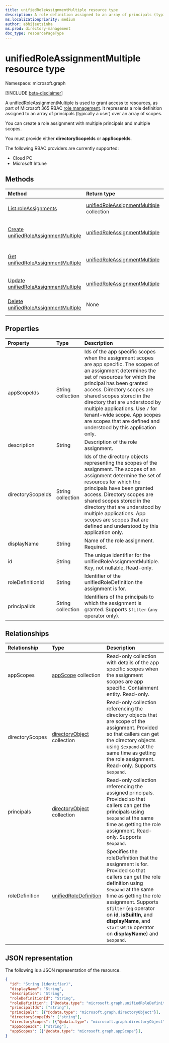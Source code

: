 ```yaml
---
title: unifiedRoleAssignmentMultiple resource type
description: A role definition assigned to an array of principals (typically a user) over an array of scope.
ms.localizationpriority: medium
author: abhijeetsinha
ms.prod: directory-management
doc_type: resourcePageType
---
```


# unifiedRoleAssignmentMultiple resource type

Namespace: microsoft.graph

[!INCLUDE [beta-disclaimer](../../includes/beta-disclaimer.md)]

A unifiedRoleAssignmentMultiple is used to grant access to resources, as part of Microsoft 365 RBAC [role management](rolemanagement.md). It represents a role definition assigned to an array of principals (typically a user) over an array of scopes. 

You can create a role assignment with multiple principals and multiple scopes.

You must provide either **directoryScopeIds** or **appScopeIds**.

The following RBAC providers are currently supported:
- Cloud PC 
- Microsoft Intune

## Methods

| Method                                                                                         | Return type                                                                  | Description                                                                             |
| :--------------------------------------------------------------------------------------------- | :--------------------------------------------------------------------------- | :-------------------------------------------------------------------------------------- |
| [List roleAssignments](../api/rbacapplicationmultiple-list-roleassignments.md)                 | [unifiedRoleAssignmentMultiple](unifiedroleassignmentmultiple.md) collection | Read a list of unifiedRoleAssignmentMultiple objects and their properties.              |
| [Create unifiedRoleAssignmentMultiple](../api/rbacapplicationmultiple-post-roleassignments.md) | [unifiedRoleAssignmentMultiple](unifiedroleassignmentmultiple.md)            | Create a new unifiedRoleAssignmentMultiple by posting to the roleAssignment collection. |
| [Get unifiedRoleAssignmentMultiple](../api/unifiedroleassignmentmultiple-get.md)               | [unifiedRoleAssignmentMultiple](unifiedroleassignmentmultiple.md)            | Read properties and relationships of unifiedRoleAssignmentMultiple object.              |
| [Update unifiedRoleAssignmentMultiple](../api/unifiedroleassignmentmultiple-update.md)         | [unifiedRoleAssignmentMultiple](unifiedroleassignmentmultiple.md)            | Update an existing unifiedRoleAssignmentMultiple object.                                |
| [Delete unifiedRoleAssignmentMultiple](../api/unifiedroleassignmentmultiple-delete.md)         | None                                                                         | Delete unifiedRoleAssignmentMultiple object.                                            |

## Properties

| Property          | Type              | Description                                                                                                                                                                                                                                                                                                                                                                                                      |
| :---------------- | :---------------- | :--------------------------------------------------------------------------------------------------------------------------------------------------------------------------------------------------------------------------------------------------------------------------------------------------------------------------------------------------------------------------------------------------------------- |
| appScopeIds       | String collection | Ids of the app specific scopes when the assignment scopes are app specific. The scopes of an assignment determines the set of resources for which the principal has been granted access. Directory scopes are shared scopes stored in the directory that are understood by multiple applications. Use `/` for tenant-wide scope. App scopes are scopes that are defined and understood by this application only. |
| description       | String            | Description of the role assignment.                                                                                                                                                                                                                                                                                                                                                                              |
| directoryScopeIds | String collection | Ids of the directory objects representing the scopes of the assignment. The scopes of an assignment determine the set of resources for which the principals have been granted access. Directory scopes are shared scopes stored in the directory that are understood by multiple applications. App scopes are scopes that are defined and understood by this application only.                                   |
| displayName       | String            | Name of the role assignment. Required.                                                                                                                                                                                                                                                                                                                                                                           |
| id                | String            | The unique identifier for the unifiedRoleAssignmentMultiple. Key, not nullable, Read-only.                                                                                                                                                                                                                                                                                                                       |
| roleDefinitionId  | String            | Identifier of the unifiedRoleDefinition the assignment is for.                                                                                                                                                                                                                                                                                                                                                   |
| principalIds      | String collection | Identifiers of the principals to which the assignment is granted.  Supports `$filter` (`any` operator only).                                                                                                                                                                                                                                                                                                     |

## Relationships

| Relationship    | Type                                              | Description                                                                                                                                                                                                                                                                                                                    |
| :-------------- | :------------------------------------------------ | :----------------------------------------------------------------------------------------------------------------------------------------------------------------------------------------------------------------------------------------------------------------------------------------------------------------------------- |
| appScopes       | [appScope](appscope.md) collection                | Read-only collection with details of the app specific scopes when the assignment scopes are app specific. Containment entity. Read-only.                                                                                                                                                                                       |
| directoryScopes | [directoryObject](directoryobject.md) collection  | Read-only collection referencing the directory objects that are scope of the assignment. Provided so that callers can get the directory objects using `$expand` at the same time as getting the role assignment. Read-only.  Supports `$expand`.                                                                               |
| principals      | [directoryObject](directoryobject.md) collection  | Read-only collection referencing the assigned principals. Provided so that callers can get the principals using `$expand` at the same time as getting the role assignment. Read-only.  Supports `$expand`.                                                                                                                     |
| roleDefinition  | [unifiedRoleDefinition](unifiedroledefinition.md) | Specifies the roleDefinition that the assignment is for. Provided so that callers can get the role definition using `$expand` at the same time as getting the role assignment.  Supports `$filter` (`eq` operator on **id**, **isBuiltIn**, and **displayName**, and `startsWith` operator on **displayName**)  and `$expand`. |

## JSON representation

The following is a JSON representation of the resource.

<!-- {
  "blockType": "resource",
  "optionalProperties": [

  ],
  "@odata.type": "microsoft.graph.unifiedRoleAssignmentMultiple",
  "keyProperty": "id"
}-->

```json
{
  "id": "String (identifier)",
  "displayName": "String",
  "description": "String",
  "roleDefinitionId": "String",
  "roleDefinition": {"@odata.type": "microsoft.graph.unifiedRoleDefinition"},
  "principalIds": ["string"],
  "principals": [{"@odata.type": "microsoft.graph.directoryObject"}],
  "directoryScopeIds": ["string"],
  "directoryScopes": [{"@odata.type": "microsoft.graph.directoryObject"}],
  "appScopeIds": ["string"],
  "appScopes": [{"@odata.type": "microsoft.graph.appScope"}],
}
```

<!-- uuid: 16cd6b66-4b1a-43a1-adaf-3a886856ed98
2019-02-04 14:57:30 UTC -->

<!-- {
  "type": "#page.annotation",
  "description": "unifiedRoleAssignmentMultiple resource",
  "keywords": "",
  "section": "documentation",
  "tocPath": ""
}-->
